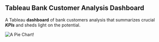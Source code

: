 ## Tableau Bank Customer Analysis Dashboard

A Tableau **dashboard** of bank customers analysis that summarizes crucial ***KPIs*** and sheds light on the potential. <br/>

![A Pie Chart!](./main/Bank_DashBoard.png)

